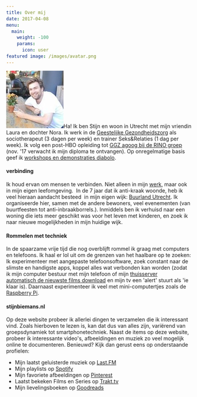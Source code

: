 ```yaml
---
title: Over mij
date: 2017-04-08
menu:
  main:
    weight: -100
    params:
      icon: user
featured image: /images/avatar.png
---
```


![](images/stijn-biemans-e1491736881816.jpg)Ha! Ik ben Stijn en woon in Utrecht met mijn vriendin Laura en dochter Nora. Ik werk in de [Geestelijke Gezondheidszorg](https://www.altrecht.nl/zorgeenheid/aventurijn-wier/) als sociotherapeut (3 dagen per week) en trainer Seks&Relaties (1 dag per week). Ik volg een post-HBO opleiding tot [GGZ agoog bij de RINO groep](https://www.rinogroep.nl/opleiding/4438) (nov. '17 verwacht ik mijn diploma te ontvangen). Op onregelmatige basis geef ik [workshops en demonstraties diabolo](http://www.diaboloworkshop.nl).

#### verbinding

Ik houd ervan om mensen te verbinden. Niet alleen in mijn [werk](http://www.stijnbiemans.nl/cv/), maar ook in mijn eigen leefomgeving.  In de 7 jaar dat ik anti-kraak woonde, heb ik veel hieraan aandacht besteed  in mijn eigen wijk: [Buurland Utrecht](http://www.buurlandutrecht.nl/). Ik organiseerde hier, samen met de andere bewoners, veel evenementen (van buurtfeesten tot anti-inbraakborrels.). Inmiddels ben ik verhuisd naar een woning die iets meer geschikt was voor het leven met kinderen, en zoek ik naar nieuwe mogelijkheden in mijn huidige wijk.

#### Rommelen met techniek

In de spaarzame vrije tijd die nog overblijft rommel ik graag met computers en telefoons. Ik haal er lol uit om de grenzen van het haalbare op te zoeken: Ik experimenteer met aangepaste telefoonsoftware, zoek constant naar de slimste en handigste apps, koppel alles wat verbonden kan worden (zodat ik mijn computer bestuur met mijn telefoon of mijn [thuisserver automatisch de nieuwste films download](http://www.stijnbiemans.nl/technologie/mijn-ideale-media-center-setup/) en mijn tv een 'alert' stuurt als 'ie klaar is). Daarnaast experimenteer ik veel met mini-computertjes zoals de [Raspberry Pi](http://www.stijnbiemans.nl/tag/raspberry-pi/).

#### stijnbiemans.nl

Op deze website probeer ik allerlei dingen te verzamelen die ik interessant vind. Zoals hierboven te lezen is, kan dat dus van alles zijn, variërend van groepsdynamiek tot smartphonetechniek. Naast de items op deze website, probeer ik interessante video's, afbeeldingen en muziek zo veel mogelijk online te documenteren. Benieuwd? Kijk dan gerust eens op onderstaande profielen:

- Mijn laatst geluisterde muziek op [Last.FM](https://www.last.fm/user/iroQuai)
- Mijn playlists op [Spotify](https://play.spotify.com/user/stijnbiemans)
- Mijn favoriete afbeeldingen op [Pinterest](https://nl.pinterest.com/stijnbiemans/)
- Laatst bekeken Films en Series op [Trakt.tv](https://trakt.tv/users/iroquai)
- Mijn lievelingsboeken op [Goodreads](https://www.goodreads.com/user/show/27431420-stijn)
